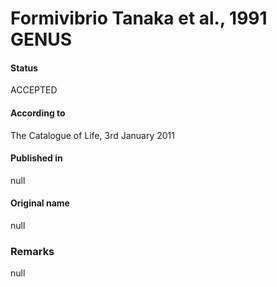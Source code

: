 Formivibrio Tanaka et al., 1991 GENUS
=======

#### Status
ACCEPTED

#### According to
The Catalogue of Life, 3rd January 2011

#### Published in
null

#### Original name
null

### Remarks
null